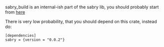 sabry_build is an internal-ish part of the sabry lib, you should probably start from [here](https://crates.io/crates/sabry)

There is very low probability, that you should depend on this crate, instead do:

```rust,ignore
[dependencies]
sabry = {version = "0.0.2"}
```
